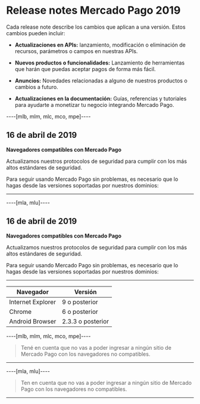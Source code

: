 # Release notes Mercado Pago 2019

Cada release note describe los cambios que aplican a una versión. Estos cambios pueden incluir:

- **Actualizaciones en APIs:** lanzamiento, modificación o eliminación de recursos, parámetros o campos en nuestras APIs.

- **Nuevos productos o funcionalidades:** Lanzamiento de herramientas que harán que puedas aceptar pagos de forma más fácil.

- **Anuncios:** Novedades relacionadas a alguno de nuestros productos o cambios a futuro.

- **Actualizaciones en la documentación:** Guías, referencias y tutoriales para ayudarte a monetizar tu negocio integrando Mercado Pago.

----[mlb, mlm, mlc, mco, mpe]----

## 16 de abril de 2019

**Navegadores compatibles con Mercado Pago**

Actualizamos nuestros protocolos de seguridad para cumplir con los más altos estándares de seguridad.

Para seguir usando Mercado Pago sin problemas, es necesario que lo hagas desde las versiones soportadas por nuestros dominios:

------------
----[mla, mlu]----

## 16 de abril de 2019

**Navegadores compatibles con Mercado Pago**

Actualizamos nuestros protocolos de seguridad para cumplir con los más altos estándares de seguridad.

Para seguir usando Mercado Pago sin problemas, es necesario que lo hagas desde las versiones soportadas por nuestros dominios:

------------

| Navegador               | Versión            |
|-------------------------|--------------------|
| Internet Explorer       | 9 o posterior      | 
| Chrome                  | 6 o posterior      |
| Android Browser         | 2.3.3 o posterior  | 

----[mlb, mlm, mlc, mco, mpe]----
> Tené en cuenta que no vas a poder ingresar a ningún sitio de Mercado Pago con los navegadores no compatibles.
------------

----[mla, mlu]----
> Ten en cuenta que no vas a poder ingresar a ningún sitio de Mercado Pago con los navegadores no compatibles.
------------



